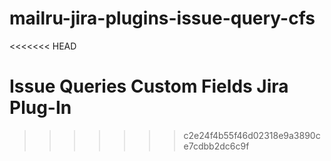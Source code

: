 mailru-jira-plugins-issue-query-cfs
===================================
<<<<<<< HEAD

Issue Queries Custom Fields Jira Plug-In
=======
>>>>>>> c2e24f4b55f46d02318e9a3890ce7cdbb2dc6c9f
